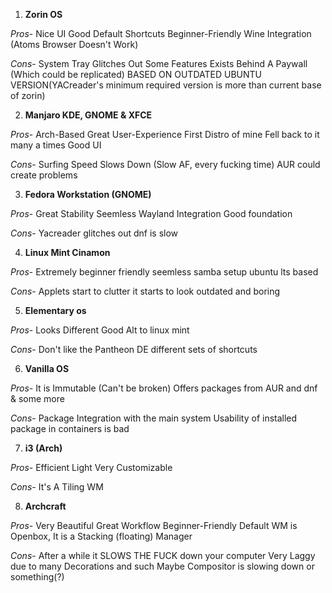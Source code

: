 1) **Zorin OS**

*Pros*-
Nice UI
Good Default Shortcuts
Beginner-Friendly
Wine Integration (Atoms Browser Doesn't Work)

*Cons*-
System Tray Glitches Out
Some Features Exists Behind A Paywall (Which could be replicated)
BASED ON OUTDATED UBUNTU VERSION(YACreader's minimum required version is more than current base of zorin)

2) **Manjaro KDE, GNOME & XFCE**

*Pros*-
Arch-Based
Great User-Experience
First Distro of mine
Fell back to it many a times
Good UI

*Cons*-
Surfing Speed Slows Down (Slow AF, every fucking time)
AUR could create problems

3) **Fedora Workstation (GNOME)**

*Pros*-
Great Stability
Seemless Wayland Integration
Good foundation

*Cons*-
Yacreader glitches out
dnf is slow

4) **Linux Mint Cinamon**

*Pros*-
Extremely beginner friendly
seemless samba setup
ubuntu lts based

*Cons*-
Applets start to clutter
it starts to look outdated and boring

5) **Elementary os** 

*Pros*-
Looks Different
Good Alt to linux mint

*Cons*-
Don't like the Pantheon DE
different sets of shortcuts

6) **Vanilla OS**

*Pros*-
It is Immutable (Can't be broken)
Offers packages from AUR and dnf & some more

*Cons*- 
Package Integration with the main system
Usability of installed package in containers is bad

7) **i3 (Arch)**

*Pros*-
Efficient
Light
Very Customizable

*Cons*-
It's A Tiling WM

8) **Archcraft**

*Pros*-
Very Beautiful
Great Workflow
Beginner-Friendly
Default WM is Openbox, It is a Stacking (floating) Manager

*Cons*-
After a while it SLOWS THE FUCK down your computer
Very Laggy due to many Decorations and such
Maybe Compositor is slowing down or something(?)

